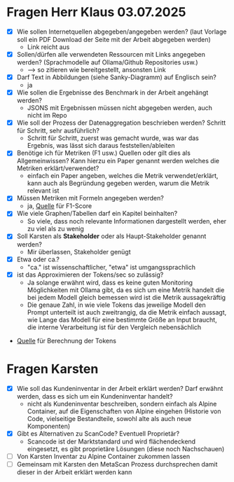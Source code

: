 # Fragen Herr Klaus 03.07.2025
- [x] Wie sollen Internetquellen abgegeben/angegeben werden? (laut Vorlage soll ein PDF Download der Seite mit der 
Arbeit abgegeben werden)
  - Link reicht aus
- [x] Sollen/dürfen alle verwendeten Ressourcen mit Links angegeben werden? (Sprachmodelle auf Ollama/Github Repositories usw.)
  - --> so zitieren wie bereitgestellt, ansonsten Link
- [x] Darf Text in Abbildungen (siehe Sanky-Diagramm) auf Englisch sein?
  - ja
- [x] Wie sollen die Ergebnisse des Benchmark in der Arbeit angehängt werden?
  - JSONS mit Ergebnissen müssen nicht abgegeben werden, auch nicht im Repo
- [x] Wie soll der Prozess der Datenaggregation beschrieben werden? Schritt für Schritt, sehr ausführlich?
  - Schritt für Schritt, zuerst was gemacht wurde, was war das Ergebnis, was lässt sich daraus feststellen/ableiten
- [x] Benötige ich für Metriken (F1 usw.) Quellen oder gilt dies als Allgemeinwissen? Kann hierzu ein Paper genannt werden
welches die Metriken erklärt/verwendet?
  - einfach ein Paper angeben, welches die Metrik verwendet/erklärt, kann auch als Begründung gegeben werden, warum die Metrik relevant ist
- [x] Müssen Metriken mit Formeln angegeben werden?
  - ja, [Quelle](https://en.wikipedia.org/wiki/F-score) für F1-Score
- [x] Wie viele Graphen/Tabellen darf ein Kapitel beinhalten?
  - So viele, dass noch relevante Informationen dargestellt werden, eher zu viel als zu wenig
- [x] Soll Karsten als **Stakeholder** oder als Haupt-Stakeholder genannt werden?
  - Mir überlassen, Stakeholder genügt
- [x] Etwa oder ca.?
  - "ca." ist wissenschaftlicher, "etwa" ist umgangssprachlich
- [x] ist das Approximieren der Tokens/sec so zulässig?
  - Ja solange erwähnt wird, dass es keine guten Monitoring Möglichkeiten mit Ollama gibt, da es sich um eine Metrik handelt 
die bei jedem Modell gleich bemessen wird ist die Metrik aussagekräftig
  - Die genaue Zahl, in wie viele Tokens das jeweilige Modell den Prompt unterteilt ist auch zweitrangig, da die Metrik 
einfach aussagt, wie Lange das Modell für eine bestimmte Größe an Input braucht, die interne Verarbeitung ist für den Vergleich nebensächlich
- [Quelle](https://help.openai.com/en/articles/4936856-what-are-tokens-and-how-to-count-them) für Berechnung der Tokens

# Fragen Karsten
- [x] Wie soll das Kundeninventar in der Arbeit erklärt werden? Darf erwähnt werden, dass es sich um ein Kundeninventar 
handelt?
  - nicht als Kundeninventar beschreiben, sondern einfach als Alpine Container, auf die Eigenschaften von Alpine eingehen
(Historie von Code, vielseitige Bestandteile, sowohl alte als auch neue Komponenten)
- [x] Gibt es Alternativen zu ScanCode? Eventuell Proprietär?
  - Scancode ist der Marktstandard und wird flächendeckend eingesetzt, es gibt proprietäre Lösungen (diese noch Nachschauen)
- [ ] Von Karsten Inventar zu Alpine Container zukommen lassen
- [ ] Gemeinsam mit Karsten den MetaScan Prozess durchsprechen damit dieser in der Arbeit erklärt werden kann
